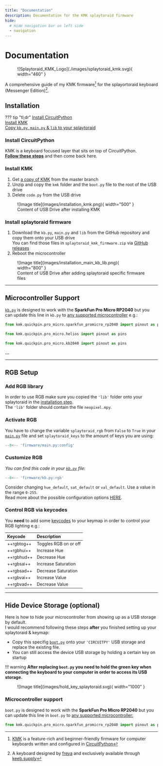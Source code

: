 ```yaml
---
title: "Documentation"
description: Documentation for the KMK splaytoraid firmware
hide:
  # Hide navigation bar on left side
  - navigation
---
```


# Documentation

<figure markdown>
  ![Splaytoraid_KMK_Logo](./images/splaytoraid_kmk.svg){ width="460" }
  <figcaption></figcaption>
</figure>

A comprehensive guide of my KMK firmware[^1] for the  splayortoraid keyboard (Messenger Edition)[^2].
## Installation

<!-- prettier-ignore-start -->
??? tip "tl;dr"
    [Install CircuitPython](#install-circuitpython)  
    [Install KMK](#install-kmk)  
    [Copy `kb.py`, `main.py` & `lib` to your splaytoraid](#install-splaytoraid-firmware)
<!-- prettier-ignore-end -->

### Install CircuitPython

KMK is a keyboard focused layer that sits on top of CircuitPython.  
[**Follow these steps**](https://learn.adafruit.com/welcome-to-circuitpython/installing-circuitpython) and then come back here.

### Install KMK

1. Get [a copy of KMK](https://github.com/KMKfw/kmk_firmware/archive/refs/heads/master.zip) from the master branch
2. Unzip and copy the `kmk` folder and the `boot.py` file to the root of the USB drive
3. Delete `code.py` from the USB drive

<figure markdown>
  ![Image title](images/installation_kmk.png){ width="500" }
  <figcaption>Content of USB Drive after installing KMK</figcaption>
</figure>

<!-- ![Image title](images/installation_kmk.png){ width="500"} -->

### Install splaytoraid firmware

1. Download the `kb.py`, `main.py` and `lib` from the GitHub repository and copy them onto your USB drive  
   You can find those files in `splaytoraid_kmk_firmware.zip` via [GitHub releases](https://github.com/moritz-john/kmk-config-splaytoraid/releases)
2. Reboot the microcontroller

<figure markdown>
  ![Image title](images/installation_main_kb_lib.png){ width="800" }
  <figcaption>Content of USB Drive after adding splaytoraid specific firmware files</figcaption>
</figure>

<!-- ![Image title](images/installation_main_kb_lib.png){ width="800"} -->

---

## Microcontroller Support

[`kb.py`](https://github.com/moritz-john/kmk-config-splaytoraid/blob/master/firmware/kb.py) is designed to work with the **SparkFun Pro Micro RP2040** but you can update this line in `kb.py` to [any supported microcontroller](https://github.com/KMKfw/kmk_firmware/tree/master/kmk/quickpin/pro_micro) e.g.:

```python title='Default: SparkFun Pro Micro RP2040'
from kmk.quickpin.pro_micro.sparkfun_promicro_rp2040 import pinout as pins
```

```python title='Alternative: 0xCB Helios'
from kmk.quickpin.pro_micro.helios import pinout as pins
```

```python title='Alternative: Adafruit KB2040'
from kmk.quickpin.pro_micro.kb2040 import pinout as pins
```

**...**

---

## RGB Setup

<!-- prettier-ignore-start -->
<!-- ??? tip "TL;DR:"
    - Add library to your keyboard drive, set `:::py splaytoraid_rgb = True` and `:::py splaytoraid_keys = 40` or `:::py 36` keys  
    - Customize your RGB values and add RGB keycodes to your keymap -->
<!-- prettier-ignore-end -->

### Add RGB library

In order to use RGB make sure you copied the `'lib'` folder onto your splaytoraid in the [installation step](#install-splaytoraid-firmware).  
The `'lib'` folder should contain the file `neopixel.mpy`.

### Activate RGB

You have to change the variable `splaytoraid_rgb` from `False` to `True` in your [`main.py`](https://github.com/moritz-john/kmk-config-splaytoraid/blob/master/firmware/main.py) file and set `splaytoraid_keys` to the amount of keys you are using:

```py title="main.py"
--8<-- 'firmware/main.py:config'
```

### Customize RGB

_You can find this code in your [`kb.py`](https://github.com/moritz-john/kmk-config-splaytoraid/blob/master/firmware/kb.py) file:_

```py title="kb.py"
--8<-- 'firmware/kb.py:rgb'
```

Consider changing `hue_default`, `sat_default` or `val_default`. Use a value in the range `0-255`.  
Read more about the possible configuration options [HERE](https://github.com/KMKfw/kmk_firmware/blob/master/docs/en/rgb.md#configuration).

### Control RGB via keycodes

You **need** to add some [keycodes](https://github.com/KMKfw/kmk_firmware/blob/master/docs/en/rgb.md#keycodes) to your keymap in order to control your RGB lighting e.g.:

| Keycode    | Description           |
| :--------- | :-------------------- |
| ++rgbtog++ | Toggles RGB on or off |
| ++rgbhui++ | Increase Hue          |
| ++rgbhud++ | Decrease Hue          |
| ++rgbsai++ | Increase Saturation   |
| ++rgbsad++ | Decrease Saturation   |
| ++rgbvai++ | Increase Value        |
| ++rgbvad++ | Decrease Value        |

---

## Hide Device Storage (optional)

Here is how to hide your microcontroller from showing up as a USB storage by default.  
I would recommend following these steps **after** you finished setting up your splaytoraid & keymap:

- Copy this specifig [`boot.py`](https://github.com/moritz-john/kmk-config-splaytoraid/tree/master/firmware/utilities/hide_device_storage) onto your `'CIRCUITPY'` USB storage and replace the existing file.
- You can still access the device USB storage by holding a certain key on startup

<!-- prettier-ignore-start -->
!!! warning
    **After replacing `boot.py` you need to hold the green key when connecting the keyboard to your computer in order to access its USB storage.**
<!-- prettier-ignore-end -->

<figure markdown>
  ![Image title](images/hold_key_splaytoraid.svg){ width="1000" }
  <figcaption></figcaption>
</figure>

### Microcontroller support

`boot.py` is designed to work with the **SparkFun Pro Micro RP2040** but you can update this line in `boot.py` to [any supported microcontroller:](https://github.com/KMKfw/kmk_firmware/tree/master/kmk/quickpin/pro_micro)

```py
from kmk.quickpin.pro_micro.sparkfun_promicro_rp2040 import pinout as pins
```

[^1]: [KMK](https://github.com/KMKfw/kmk_firmware) is a feature-rich and beginner-friendly firmware for computer keyboards written and configured in [CircuitPython](https://circuitpython.org/)
[^2]: A keyboard designed by [freya](https://linktr.ee/freya_irl) and exclusively available through [keeb.supply](https://keeb.supply/products/splaytoraid-messenger-edition)
